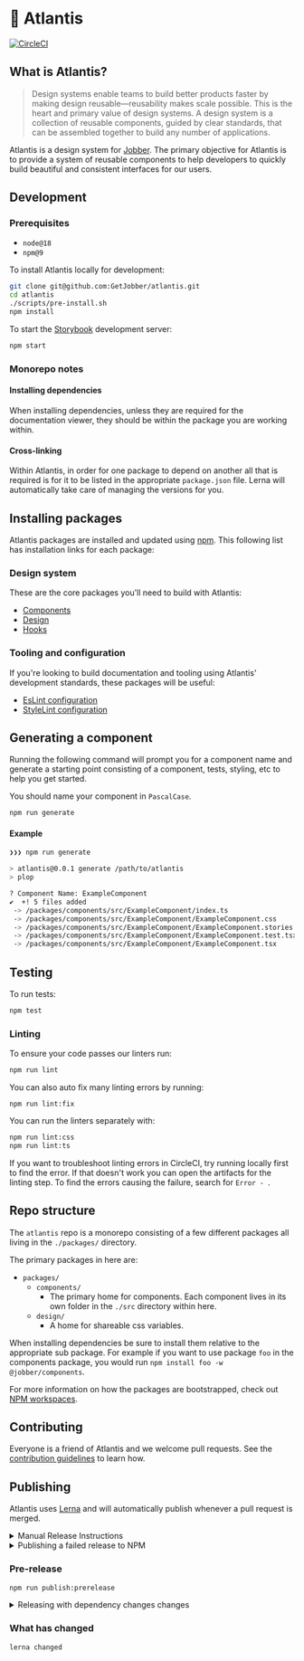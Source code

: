 # 🔱 Atlantis

[![CircleCI](https://circleci.com/gh/GetJobber/atlantis/tree/master.svg?style=svg)](https://circleci.com/gh/GetJobber/atlantis/tree/master)

## What is Atlantis?

> Design systems enable teams to build better products faster by making design
> reusable—reusability makes scale possible. This is the heart and primary value
> of design systems. A design system is a collection of reusable components,
> guided by clear standards, that can be assembled together to build any number
> of applications.

Atlantis is a design system for [Jobber](https://getjobber.com). The primary
objective for Atlantis is to provide a system of reusable components to help
developers to quickly build beautiful and consistent interfaces for our users.

## Development

### Prerequisites

- `node@18`
- `npm@9`

To install Atlantis locally for development:

```sh
git clone git@github.com:GetJobber/atlantis.git
cd atlantis
./scripts/pre-install.sh
npm install
```

To start the [Storybook](https://storybook.js.org/) development server:

```sh
npm start
```

### Monorepo notes

#### Installing dependencies

When installing dependencies, unless they are required for the documentation
viewer, they should be within the package you are working within.

#### Cross-linking

Within Atlantis, in order for one package to depend on another all that is
required is for it to be listed in the appropriate `package.json` file. Lerna
will automatically take care of managing the versions for you.

## Installing packages

Atlantis packages are installed and updated using [npm](https://www.npmjs.com/).
This following list has installation links for each package:

### Design system

These are the core packages you'll need to build with Atlantis:

- [Components](/packages/components)
- [Design](/packages/design)
- [Hooks](/packages/hooks)

### Tooling and configuration

If you're looking to build documentation and tooling using Atlantis' development
standards, these packages will be useful:

- [EsLint configuration](/packages/eslint-config)
- [StyleLint configuration](/packages/stylelint-config)

## Generating a component

Running the following command will prompt you for a component name and generate
a starting point consisting of a component, tests, styling, etc to help you get
started.

You should name your component in `PascalCase`.

```sh
npm run generate
```

#### Example

```sh
❯❯❯ npm run generate

> atlantis@0.0.1 generate /path/to/atlantis
> plop

? Component Name: ExampleComponent
✔  +! 5 files added
 -> /packages/components/src/ExampleComponent/index.ts
 -> /packages/components/src/ExampleComponent/ExampleComponent.css
 -> /packages/components/src/ExampleComponent/ExampleComponent.stories.mdx
 -> /packages/components/src/ExampleComponent/ExampleComponent.test.tsx
 -> /packages/components/src/ExampleComponent/ExampleComponent.tsx
```

## Testing

To run tests:

```sh
npm test
```

### Linting

To ensure your code passes our linters run:

```sh
npm run lint
```

You can also auto fix many linting errors by running:

```
npm run lint:fix
```

You can run the linters separately with:

```sh
npm run lint:css
npm run lint:ts
```

If you want to troubleshoot linting errors in CircleCI, try running locally
first to find the error. If that doesn't work you can open the artifacts for the
linting step. To find the errors causing the failure, search for `Error - `.

## Repo structure

The `atlantis` repo is a monorepo consisting of a few different packages all
living in the `./packages/` directory.

The primary packages in here are:

- `packages/`
  - `components/`
    - The primary home for components. Each component lives in its own folder in
      the `./src` directory within here.
  - `design/`
    - A home for shareable css variables.

When installing dependencies be sure to install them relative to the appropriate
sub package. For example if you want to use package `foo` in the components
package, you would run `npm install foo -w @jobber/components`.

For more information on how the packages are bootstrapped, check out
[NPM workspaces](https://docs.npmjs.com/cli/v9/using-npm/workspaces).

## Contributing

Everyone is a friend of Atlantis and we welcome pull requests. See the
[contribution guidelines](../?path=/docs/contributing--page) to learn how.

## Publishing

Atlantis uses [Lerna](https://github.com/lerna/lerna) and will automatically
publish whenever a pull request is merged.

<details>
<summary>Manual Release Instructions</summary>
<p>Follow <a href="https://semver.org" target="_blank">semver</a> when choosing versions.</p>
<code>npm run release-the-kraken</code>
</details>
<details>
<summary>Publishing a failed release to NPM</summary>
<p>
  In some cases, the automatic release may successfully bump the version and add
  a <a href="https://atlantis.getjobber.com/packages-components-changelog">changelog</a> but
  fail to publish to NPM. If this happens and you're one of the Atlantis NPM
  collaborators, run the code below to send unpublished versions to NPM.
</p>
<code>npm run release:unpublished-package</code>
</details>

### Pre-release

```sh
npm run publish:prerelease
```

<details>
<summary>Releasing with dependency changes changes</summary>

Lerna automatically determines which package changed and can be released.
However, if you've only changed/added/updated an NPM package, Lerna won't count
that as a releasable "change". The script below should allow you to create a
prerelease for package changes.

```
npm run publish:prerelease:force @jobber/components
```

_NOTE: You can replace `@jobber/components` with the package you want to
prerelease or remove it to prerelease all of them._

</details>

### What has changed

```sh
lerna changed
```
